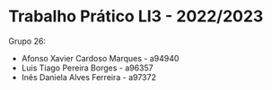 # Trabalho Prático LI3 - 2022/2023

Grupo 26:

- Afonso Xavier Cardoso Marques - a94940
- Luis Tiago Pereira Borges - a96357
- Inês Daniela Alves Ferreira - a97372

